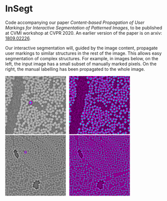 # InSegt

Code accompanying our paper *Content-based Propagation of User Markings for Interactive Segmentation of Patterned Images*, to be published at CVMI workshop at CVPR 2020. An earlier version of the paper is on arxiv: [1809.02226](https://arxiv.org/pdf/1809.02226.pdf).

Our interactive segmentation will, guided by the image content, propagate user markings to similar structures in the rest of the image. This allows easy segmentation of complex structures. For example, in images below, on the left, the input image has  a small subset of manually marked pixels. On the right, the manual labelling has been propagated to the whole image.


<img src="/images/glass_example.png" width="400">\
<img src="/images/carbon_example.png" width="400">
